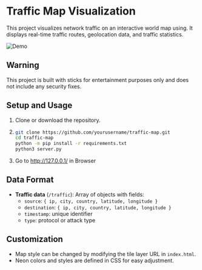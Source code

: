 # Traffic Map Visualization

This project visualizes network traffic on an interactive world map using. It displays real-time traffic routes, geolocation data, and traffic statistics.

![Demo](https://s2.ezgif.com/tmp/ezgif-2ffd09e3a07ab2.gif)

## Warning 

This project is built with sticks for entertainment purposes only and does not include any security fixes.

## Setup and Usage

1. Clone or download the repository.
2. ```bash
   git clone https://github.com/yourusername/traffic-map.git
   cd traffic-map 
   python -m pip install -r requirements.txt
   python3 server.py
4. Go to http://127.0.0.1/ in Browser

## Data Format

- **Traffic data** (`/traffic`): Array of objects with fields:
  - `source`: `{ ip, city, country, latitude, longitude }`
  - `destination`: `{ ip, city, country, latitude, longitude }`
  - `timestamp`: unique identifier
  - `type`: protocol or attack type

## Customization

- Map style can be changed by modifying the tile layer URL in `index.html`.
- Neon colors and styles are defined in CSS for easy adjustment.
